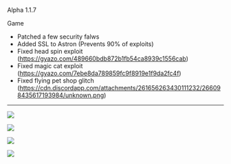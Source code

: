 
Alpha 1.1.7

Game
- Patched a few security falws
- Added SSL to Astron (Prevents 90% of exploits)
- Fixed head spin exploit (https://gyazo.com/489660bdb872b1fb54ca8939c1556cab)
- Fixed magic cat exploit (https://gyazo.com/7ebe8da789859fc9f8919e1f9da2fc4f)
- Fixed flying pet shop glitch (https://cdn.discordapp.com/attachments/261656263430111232/266098435617193984/unknown.png)


----
![](https://i.imgur.com/0Gv3YWC.png)

![](https://i.imgur.com/9pgzOk3.gif)

![](https://i.imgur.com/yS50L8Y.gif)

![](https://i.imgur.com/ZF7FxsJ.png)
